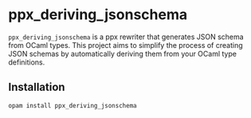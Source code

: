 # ppx_deriving_jsonschema

`ppx_deriving_jsonschema` is a ppx rewriter that generates JSON schema from OCaml types. This project aims to simplify the process of creating JSON schemas by automatically deriving them from your OCaml type definitions.

## Installation

```sh
opam install ppx_deriving_jsonschema
```
